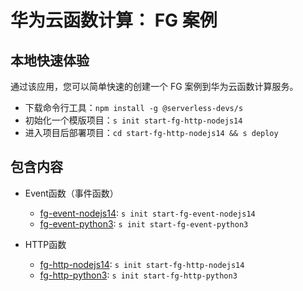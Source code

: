 # 华为云函数计算： FG 案例

## 本地快速体验
通过该应用，您可以简单快速的创建一个 FG 案例到华为云函数计算服务。

- 下载命令行工具：`npm install -g @serverless-devs/s`
- 初始化一个模版项目：`s init start-fg-http-nodejs14`
- 进入项目后部署项目：`cd start-fg-http-nodejs14 && s deploy`


## 包含内容 
- Event函数（事件函数）
  - [fg-event-nodejs14](start-fg-event-nodejs14/src): `s init start-fg-event-nodejs14`
  - [fg-event-python3](start-fg-event-python3/src): `s init start-fg-event-python3`
  
- HTTP函数 
  - [fg-http-nodejs14](start-fg-http-nodejs14/src): `s init start-fg-http-nodejs14`
  - [fg-http-python3](start-fg-http-python3/src): `s init start-fg-http-python3`
